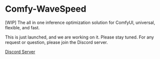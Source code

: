 # Comfy-WaveSpeed

[WIP] The all in one inference optimization solution for ComfyUl, universal, flexible, and fast.

This is just launched, and we are working on it. Please stay tuned.
For any request or question, please join the Discord server.

[Discord Server](https://discord.gg/hkvUqGVQ)
